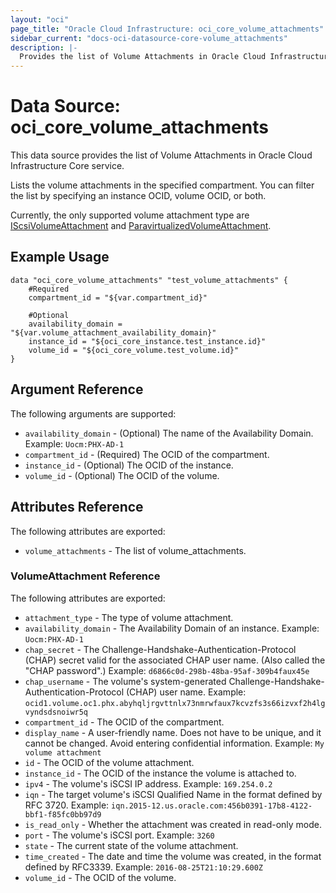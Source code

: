 ```yaml
---
layout: "oci"
page_title: "Oracle Cloud Infrastructure: oci_core_volume_attachments"
sidebar_current: "docs-oci-datasource-core-volume_attachments"
description: |-
  Provides the list of Volume Attachments in Oracle Cloud Infrastructure Core service
---
```


# Data Source: oci_core_volume_attachments
This data source provides the list of Volume Attachments in Oracle Cloud Infrastructure Core service.

Lists the volume attachments in the specified compartment. You can filter the
list by specifying an instance OCID, volume OCID, or both.

Currently, the only supported volume attachment type are [IScsiVolumeAttachment](https://docs.cloud.oracle.com/iaas/api/#/en/iaas/20160918/IScsiVolumeAttachment/) and
[ParavirtualizedVolumeAttachment](https://docs.cloud.oracle.com/iaas/api/#/en/iaas/20160918/ParavirtualizedVolumeAttachment/).


## Example Usage

```hcl
data "oci_core_volume_attachments" "test_volume_attachments" {
	#Required
	compartment_id = "${var.compartment_id}"

	#Optional
	availability_domain = "${var.volume_attachment_availability_domain}"
	instance_id = "${oci_core_instance.test_instance.id}"
	volume_id = "${oci_core_volume.test_volume.id}"
}
```

## Argument Reference

The following arguments are supported:

* `availability_domain` - (Optional) The name of the Availability Domain.  Example: `Uocm:PHX-AD-1` 
* `compartment_id` - (Required) The OCID of the compartment.
* `instance_id` - (Optional) The OCID of the instance.
* `volume_id` - (Optional) The OCID of the volume.


## Attributes Reference

The following attributes are exported:

* `volume_attachments` - The list of volume_attachments.

### VolumeAttachment Reference

The following attributes are exported:

* `attachment_type` - The type of volume attachment.
* `availability_domain` - The Availability Domain of an instance.  Example: `Uocm:PHX-AD-1` 
* `chap_secret` - The Challenge-Handshake-Authentication-Protocol (CHAP) secret valid for the associated CHAP user name. (Also called the "CHAP password".)  Example: `d6866c0d-298b-48ba-95af-309b4faux45e` 
* `chap_username` - The volume's system-generated Challenge-Handshake-Authentication-Protocol (CHAP) user name.  Example: `ocid1.volume.oc1.phx.abyhqljrgvttnlx73nmrwfaux7kcvzfs3s66izvxf2h4lgvyndsdsnoiwr5q` 
* `compartment_id` - The OCID of the compartment.
* `display_name` - A user-friendly name. Does not have to be unique, and it cannot be changed. Avoid entering confidential information.  Example: `My volume attachment` 
* `id` - The OCID of the volume attachment.
* `instance_id` - The OCID of the instance the volume is attached to.
* `ipv4` - The volume's iSCSI IP address.  Example: `169.254.0.2` 
* `iqn` - The target volume's iSCSI Qualified Name in the format defined by RFC 3720.  Example: `iqn.2015-12.us.oracle.com:456b0391-17b8-4122-bbf1-f85fc0bb97d9` 
* `is_read_only` - Whether the attachment was created in read-only mode.
* `port` - The volume's iSCSI port.  Example: `3260` 
* `state` - The current state of the volume attachment.
* `time_created` - The date and time the volume was created, in the format defined by RFC3339.  Example: `2016-08-25T21:10:29.600Z` 
* `volume_id` - The OCID of the volume.


